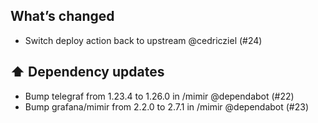 ## What’s changed

- Switch deploy action back to upstream @cedricziel (#24)

## ⬆️ Dependency updates

- Bump telegraf from 1.23.4 to 1.26.0 in /mimir @dependabot (#22)
- Bump grafana/mimir from 2.2.0 to 2.7.1 in /mimir @dependabot (#23)
